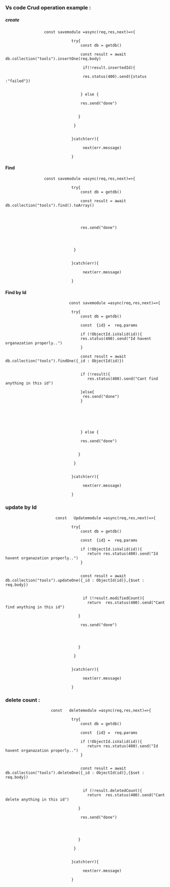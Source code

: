 ### Vs code Crud operation example :

##### create

                     
                     const savemodule =async(req,res,next)=>{
                     
                                 try{
                                     const db = getdb()
                                     
                                     const result = await db.collection("tools").insertOne(req.body)
                                     
                                      if(!result.insertedId){
                                     
                                      res.status(400).send({status :"failed"})
                                     
                                     
                                     } else {
                                     
                                     res.send("done")
                                     
                                     
                                    }
                                    
                                  }
                                     
                      
                                 }catch(err){
                                 
                                      next(err.message)
                                
                                 }
                     


#### Find 


                         
                     const savemodule =async(req,res,next)=>{
                     
                                 try{
                                     const db = getdb()
                                     
                                     const result = await db.collection("tools").find().toArray()
                                     
                                 
                                     
                                    
                                     res.send("done")
                                     
                                     
                                 
                                    
                                  }
                                     
                      
                                 }catch(err){
                                 
                                      next(err.message)
                                
                                 }



#### Find by Id 

 
                                const savemodule =async(req,res,next)=>{
                     
                                 try{
                                     const db = getdb()
                                     
                                     const  {id} =  req.params
                                     
                                     if (!ObjectId.isValid(id)){
                                     res.status(400).send("Id havent organazation properly..")
                                     }
                                     
                                     const result = await db.collection("tools").findOne({_id : ObjectId(id)})  
                                     
                                     
                                     if (!result){
                                        res.status(400).send("Cant find anything in this id")
                                     
                                     }else{
                                      res.send("done")
                                     }
                                     
                                     
                                     
                                    
                                 
                                     
                                     } else {
                                     
                                     res.send("done")
                                     
                                     
                                    }
                                    
                                  }
                                     
                      
                                 }catch(err){
                                 
                                      next(err.message)
                                
                                 }



### update  by Id
                         
                          const   Updatemodule =async(req,res,next)=>{
                     
                                 try{
                                     const db = getdb()
                                     
                                     const  {id} =  req.params
                                     
                                     if (!ObjectId.isValid(id)){
                                        return res.status(400).send("Id havent organazation properly..")
                                     }
                                     
                                     
                                     const result = await db.collection("tools").updateOne({_id : ObjectId(id)},{$set : req.body})  
                                     
                                     
                                      if (!result.modifiedCount){
                                        return  res.status(400).send("Cant find anything in this id")
                                     
                                    }
                                     
                                     res.send("done")
                                 
                                     
                                   
                                     
                                    }
                                    
                                  }
                                     
                      
                                 }catch(err){
                                 
                                      next(err.message)
                                
                                 }
                                 
                                 
### delete count : 

                       
                        const   deletemodule =async(req,res,next)=>{
                     
                                 try{
                                     const db = getdb()
                                     
                                     const  {id} =  req.params
                                     
                                     if (!ObjectId.isValid(id)){
                                        return res.status(400).send("Id havent organazation properly..")
                                     }
                                     
                                     
                                     const result = await db.collection("tools").deleteOne({_id : ObjectId(id)},{$set : req.body})  
                                     
                                     
                                      if (!result.deletedCount){
                                        return  res.status(400).send("Cant delete anything in this id")
                                     
                                    }
                                     
                                     res.send("done")
                                 
                                     
                                   
                                     
                                    }
                                    
                                  }
                                     
                      
                                 }catch(err){
                                 
                                      next(err.message)
                                
                                 }

                       
                     
                     
